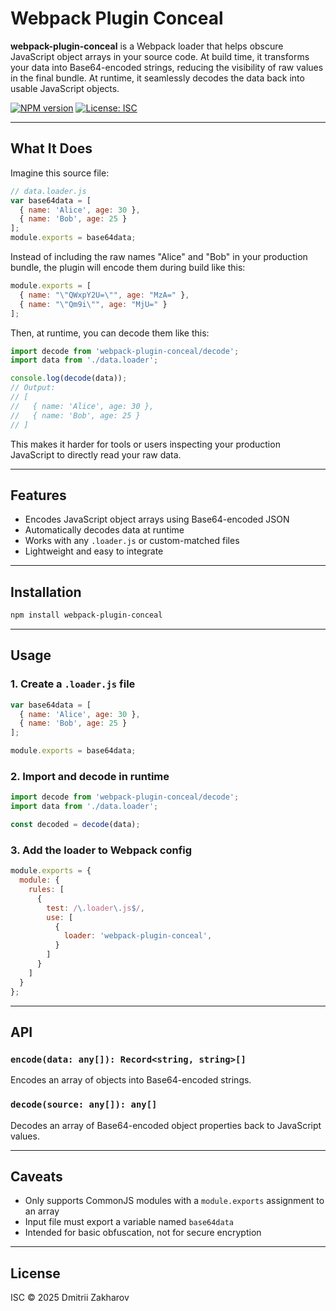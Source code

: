 # Webpack Plugin Conceal

**webpack-plugin-conceal** is a Webpack loader that helps obscure JavaScript object arrays in your source code. At build time, it transforms your data into Base64-encoded strings, reducing the visibility of raw values in the final bundle. At runtime, it seamlessly decodes the data back into usable JavaScript objects.

[![NPM version](https://img.shields.io/npm/v/webpack-plugin-conceal.svg)](https://www.npmjs.com/package/webpack-plugin-conceal)
[![License: ISC](https://img.shields.io/badge/license-ISC-blue.svg)](https://opensource.org/licenses/ISC)

---

## What It Does

Imagine this source file:

```js
// data.loader.js
var base64data = [
  { name: 'Alice', age: 30 },
  { name: 'Bob', age: 25 }
];
module.exports = base64data;
```

Instead of including the raw names "Alice" and "Bob" in your production bundle, the plugin will encode them during build like this:

```js
module.exports = [
  { name: "\"QWxpY2U=\"", age: "MzA=" },
  { name: "\"Qm9i\"", age: "MjU=" }
];
```

Then, at runtime, you can decode them like this:

```js
import decode from 'webpack-plugin-conceal/decode';
import data from './data.loader';

console.log(decode(data));
// Output:
// [
//   { name: 'Alice', age: 30 },
//   { name: 'Bob', age: 25 }
// ]
```

This makes it harder for tools or users inspecting your production JavaScript to directly read your raw data.

---

## Features

- Encodes JavaScript object arrays using Base64-encoded JSON
- Automatically decodes data at runtime
- Works with any `.loader.js` or custom-matched files
- Lightweight and easy to integrate

---

## Installation

```bash
npm install webpack-plugin-conceal
```

---

## Usage

### 1. Create a `.loader.js` file

```js
var base64data = [
  { name: 'Alice', age: 30 },
  { name: 'Bob', age: 25 }
];

module.exports = base64data;
```

### 2. Import and decode in runtime

```js
import decode from 'webpack-plugin-conceal/decode';
import data from './data.loader';

const decoded = decode(data);
```

### 3. Add the loader to Webpack config

```js
module.exports = {
  module: {
    rules: [
      {
        test: /\.loader\.js$/,
        use: [
          {
            loader: 'webpack-plugin-conceal',
          }
        ]
      }
    ]
  }
};
```

---

## API

### `encode(data: any[]): Record<string, string>[]`

Encodes an array of objects into Base64-encoded strings.

### `decode(source: any[]): any[]`

Decodes an array of Base64-encoded object properties back to JavaScript values.

---

## Caveats

- Only supports CommonJS modules with a `module.exports` assignment to an array
- Input file must export a variable named `base64data`
- Intended for basic obfuscation, not for secure encryption

---

## License

ISC © 2025 Dmitrii Zakharov

